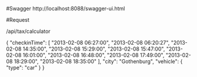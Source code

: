 #Swagger
http://localhost:8088/swagger-ui.html

#Request

/api/tax/calculator

{
  "checkinTime": [
   "2013-02-08 06:27:00",
   "2013-02-08 06:20:27",
   "2013-02-08 14:35:00",
   "2013-02-08 15:29:00",
   "2013-02-08 15:47:00",
   "2013-02-08 16:01:00",
   "2013-02-08 16:48:00",
   "2013-02-08 17:49:00",
   "2013-02-08 18:29:00",
   "2013-02-08 18:35:00"
  ],
  "city": "Gothenburg",
  "vehicle": {
    "type": "car"
  }
}
